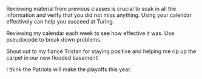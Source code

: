 Reviewing material from previous classes is crucial to soak in all the information and verify that you did not miss anything.
Using your calendar effectively can help you succeed at Turing.

Reviewing my calendar each week to see how effective it was.
Use pseudocode to break down problems.

Shout out to my fiancé Tristan for staying positive and helping me rip up the carpet in our new flooded basement!

I think the Patriots will make the playoffs this year.
